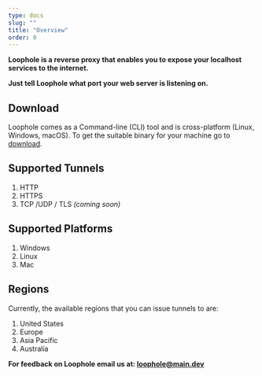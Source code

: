 ```yaml
---
type: docs
slug: ""
title: "Overview"
order: 0
---
```


**Loophole is a reverse proxy that enables you to expose your localhost services to the internet.**

**Just tell Loophole what port your web server is listening on.**

## Download

Loophole comes as a Command-line (CLI) tool and is cross-platform (Linux, Windows, macOS). To get the suitable binary for your machine go to [download](/download).

## Supported Tunnels

1. HTTP
2. HTTPS
3. TCP /UDP / TLS _(coming soon)_

## Supported Platforms

1. Windows
2. Linux
3. Mac

## Regions

Currently, the available regions that you can issue tunnels to are:

1. United States
2. Europe
3. Asia Pacific
4. Australia

**For feedback on Loophole email us at: <a href = "mailto: loophole@main.dev">loophole@main.dev</a>**
